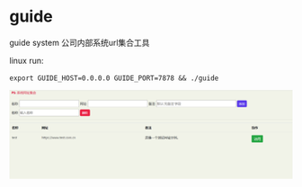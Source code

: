 # guide
guide system
公司内部系统url集合工具

linux run:

```shell
export GUIDE_HOST=0.0.0.0 GUIDE_PORT=7878 && ./guide

```

![](/pic/dosc.png)
